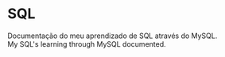 # SQL
Documentação do meu aprendizado de SQL através do MySQL.\
My SQL's learning through MySQL documented.
